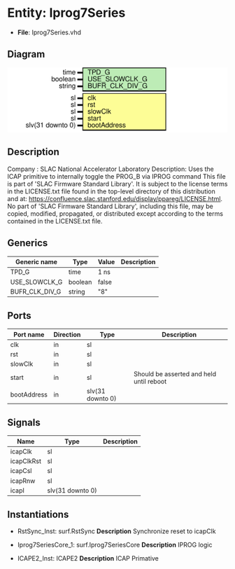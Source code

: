 # Entity: Iprog7Series

- **File**: Iprog7Series.vhd
## Diagram

![Diagram](Iprog7Series.svg "Diagram")
## Description

Company    : SLAC National Accelerator Laboratory
Description:   Uses the ICAP primitive to internally
               toggle the PROG_B via IPROG command
This file is part of 'SLAC Firmware Standard Library'.
It is subject to the license terms in the LICENSE.txt file found in the
top-level directory of this distribution and at:
   https://confluence.slac.stanford.edu/display/ppareg/LICENSE.html.
No part of 'SLAC Firmware Standard Library', including this file,
may be copied, modified, propagated, or distributed except according to
the terms contained in the LICENSE.txt file.
## Generics

| Generic name   | Type    | Value | Description |
| -------------- | ------- | ----- | ----------- |
| TPD_G          | time    | 1 ns  |             |
| USE_SLOWCLK_G  | boolean | false |             |
| BUFR_CLK_DIV_G | string  | "8"   |             |
## Ports

| Port name   | Direction | Type             | Description                              |
| ----------- | --------- | ---------------- | ---------------------------------------- |
| clk         | in        | sl               |                                          |
| rst         | in        | sl               |                                          |
| slowClk     | in        | sl               |                                          |
| start       | in        | sl               | Should be asserted and held until reboot |
| bootAddress | in        | slv(31 downto 0) |                                          |
## Signals

| Name       | Type             | Description |
| ---------- | ---------------- | ----------- |
| icapClk    | sl               |             |
| icapClkRst | sl               |             |
| icapCsl    | sl               |             |
| icapRnw    | sl               |             |
| icapI      | slv(31 downto 0) |             |
## Instantiations

- RstSync_Inst: surf.RstSync
**Description**
Synchronize reset to icapClk

- Iprog7SeriesCore_1: surf.Iprog7SeriesCore
**Description**
IPROG logic

- ICAPE2_Inst: ICAPE2
**Description**
ICAP Primative

